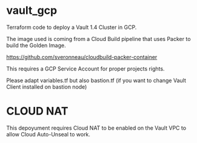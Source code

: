 # vault_gcp
Terraform code to deploy a Vault 1.4 Cluster in GCP.

The image used is coming from a Cloud Build pipeline that uses Packer to build the Golden Image.

https://github.com/sveronneau/cloudbuild-packer-container

This requires a GCP Service Account for proper projects rights.

Please adapt variables.tf but also bastion.tf (if you want to change Vault Client installed on bastion node)

# CLOUD NAT
This depoyument requires Cloud NAT to be enabled on the Vault VPC to allow Cloud Auto-Unseal to work.
